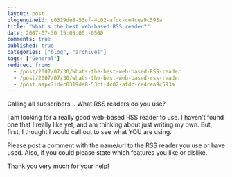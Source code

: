 ```yaml
---
layout: post
blogengineid: c0319de8-53cf-4c02-afdc-ce4cea9c593a
title: "What's the best web-based RSS reader?"
date: 2007-07-30 15:05:00 -0500
comments: true
published: true
categories: ["blog", "archives"]
tags: ["General"]
redirect_from: 
  - /post/2007/07/30/Whats-the-best-web-based-RSS-reader
  - /post/2007/07/30/whats-the-best-web-based-rss-reader
  - /post.aspx?id=c0319de8-53cf-4c02-afdc-ce4cea9c593a
---
```

<!-- more -->

Calling all subscribers... What RSS readers do you use?

I am looking for a really good web-based RSS reader to use. I haven't found one that I really like yet, and am thinking about just writing my own. But, first, I thought I would call out to see what YOU are using.

Please post a comment with the name/url to the RSS reader you use or have used. Also, if you could please state which features you like or dislike.

Thank you very much for your help!

